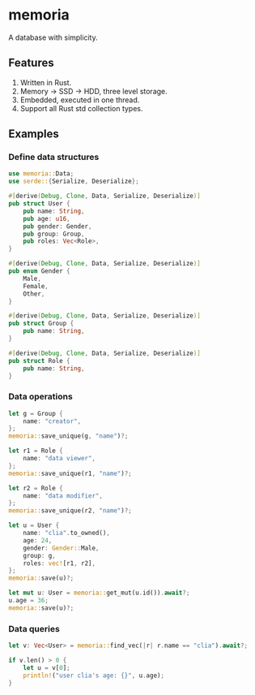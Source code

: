 # memoria

A database with simplicity.

## Features

1. Written in Rust.
1. Memory -> SSD -> HDD, three level storage.
1. Embedded, executed in one thread.
1. Support all Rust std collection types.

## Examples

### Define data structures

```rust
use memoria::Data;
use serde::{Serialize, Deserialize};

#[derive(Debug, Clone, Data, Serialize, Deserialize)]
pub struct User {
    pub name: String,
    pub age: u16,
    pub gender: Gender,
    pub group: Group,
    pub roles: Vec<Role>,
}

#[derive(Debug, Clone, Data, Serialize, Deserialize)]
pub enum Gender {
    Male,
    Female,
    Other,
}

#[derive(Debug, Clone, Data, Serialize, Deserialize)]
pub struct Group {
    pub name: String,
}

#[derive(Debug, Clone, Data, Serialize, Deserialize)]
pub struct Role {
    pub name: String,
}
```

### Data operations

```rust
let g = Group {
    name: "creator",
};
memoria::save_unique(g, "name")?;

let r1 = Role {
    name: "data viewer",
};
memoria::save_unique(r1, "name")?;

let r2 = Role {
    name: "data modifier",
};
memoria::save_unique(r2, "name")?;

let u = User {
    name: "clia".to_owned(),
    age: 24,
    gender: Gender::Male,
    group: g,
    roles: vec![r1, r2],
};
memoria::save(u)?;

let mut u: User = memoria::get_mut(u.id()).await?;
u.age = 36;
memoria::save(u)?;
```

### Data queries

```rust
let v: Vec<User> = memoria::find_vec(|r| r.name == "clia").await?;

if v.len() > 0 {
    let u = v[0];
    println!("user clia's age: {}", u.age);
}
```
